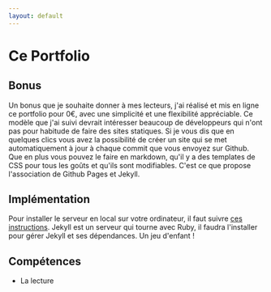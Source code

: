 ```yaml
---
layout: default
---
```


# Ce Portfolio

## Bonus

Un bonus que je souhaite donner à mes lecteurs, j'ai réalisé et mis en ligne ce portfolio pour 0€, avec une simplicité et une flexibilité appréciable. Ce modèle que j'ai suivi devrait intéresser beaucoup de développeurs qui n'ont pas pour habitude de faire des sites statiques. Si je vous dis que en quelques clics vous avez la possibilité de créer un site qui se met automatiquement à jour à chaque commit que vous envoyez sur Github. Que en plus vous pouvez le faire en markdown, qu'il y a des templates de CSS pour tous les goûts et qu'ils sont modifiables. C'est ce que propose l'association de Github Pages et Jekyll.

## Implémentation

Pour installer le serveur en local sur votre ordinateur, il faut suivre [ces instructions](https://help.github.com/articles/setting-up-your-github-pages-site-locally-with-jekyll/).
Jekyll est un serveur qui tourne avec Ruby, il faudra l'installer pour gérer Jekyll et ses dépendances.
Un jeu d'enfant !

## Compétences

* La lecture